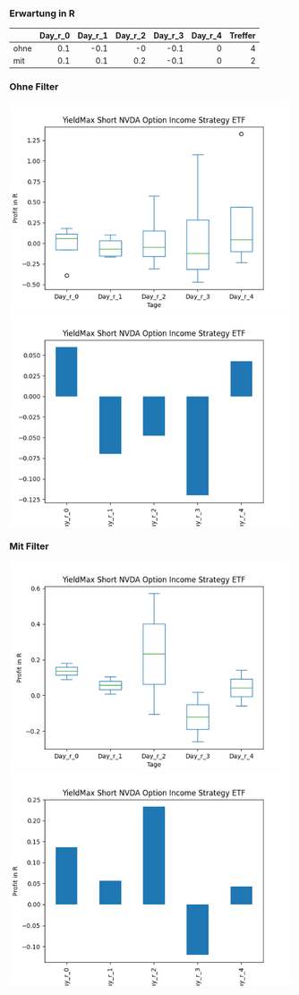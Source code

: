 ### Erwartung in R
|      |   Day_r_0 |   Day_r_1 |   Day_r_2 |   Day_r_3 |   Day_r_4 |   Treffer |
|:-----|----------:|----------:|----------:|----------:|----------:|----------:|
| ohne |       0.1 |      -0.1 |      -0   |      -0.1 |         0 |         4 |
| mit  |       0.1 |       0.1 |       0.2 |      -0.1 |         0 |         2 |

### Ohne Filter
![image info](./data/DIPS_box_all.png)
![image info](./data/DIPS_median_all.png)

### Mit Filter
![image info](./data/DIPS_box_filtered.png)
![image info](./data/DIPS_median_filtered.png)